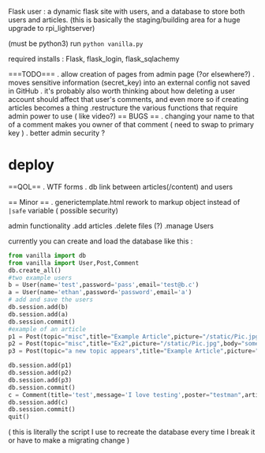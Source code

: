 Flask user : a dynamic flask site with users, and a database to store both users and articles. (this is basically the staging/building area for a huge upgrade to rpi_lightserver)

(must be python3)
run `python vanilla.py`

required installs : Flask, flask_login, flask_sqlachemy

 ===TODO===
. allow creation of pages from admin page (?or elsewhere?)
. moves sensitive information (secret_key) into an  external config not saved in GitHub
. it's probably also worth thinking about how deleting a user account should affect that user's comments, and even more so if creating articles becomes a thing
.restructure the various functions that require admin power to use ( like video?)
== BUGS ==
. changing your name to that of a comment makes you owner of that comment ( need to swap to primary key )
. better admin security ? 
# deploy

==QOL==
. WTF forms
. db link between articles(/content) and users

== Minor ==
. generictemplate.html rework to markup object instead of `|safe` variable ( possible security)


admin functionality
.add articles
.delete files (?)
.manage Users

currently you can create and load the database like this :
```python
from vanilla import db
from vanilla import User,Post,Comment
db.create_all()
#two example users
b = User(name='test',password='pass',email='test@b.c')
a = User(name='ethan',password='password',email='a')
# add and save the users
db.session.add(b)
db.session.add(a)
db.session.commit()
#example of an article
p1 = Post(topic="misc",title="Example Article",picture="/static/Pic.jpg",body="This is the body of the article, which accepts <i> HTML tags </i>")
p2 = Post(topic="misc",title="Ex2",picture="/static/Pic.jpg",body="some random placeholder text here please")
p3 = Post(topic="a new topic appears",title="Example Article",picture="/static/Pic.jpg",body="I yote a duck off a cliff... turns out they can fly, so everything was fine")

db.session.add(p1)
db.session.add(p2)
db.session.add(p3)
db.session.commit()
c = Comment(title='test',message='I love testing',poster="testman",article=1)
db.session.add(c)
db.session.commit()
quit()
```
( this is literally the script I use to recreate the database every time I break it or have to make a migrating change )
